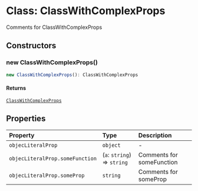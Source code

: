 # Class: ClassWithComplexProps

Comments for ClassWithComplexProps

## Constructors

### new ClassWithComplexProps()

```ts
new ClassWithComplexProps(): ClassWithComplexProps
```

#### Returns

[`ClassWithComplexProps`](ClassWithComplexProps.md)

## Properties

| Property | Type | Description |
| :------ | :------ | :------ |
| `objecLiteralProp` | `object` | - |
| `objecLiteralProp.someFunction` | (`a`: `string`) => `string` | Comments for someFunction |
| `objecLiteralProp.someProp` | `string` | Comments for someProp |
